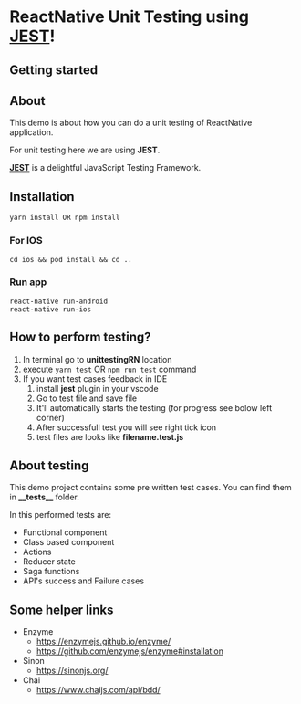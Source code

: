 # ReactNative Unit Testing using [**JEST**](https://jestjs.io/en/)!

## **Getting started**
## About
This demo is about how you can do a unit testing of ReactNative application.

For unit testing here we are using **JEST**.

[**JEST**](https://jestjs.io/en/) is a delightful JavaScript Testing Framework.

## Installation
```
yarn install OR npm install
```
### For IOS
```
cd ios && pod install && cd ..
```
### Run app
```
react-native run-android
react-native run-ios
```

## How to perform testing?
1. In terminal go to **unittestingRN** location
2. execute `yarn test` OR `npm run test` command
3. If you want test cases feedback in IDE
   1. install **jest** plugin in your vscode
   2. Go to test file and save file
   3. It'll automatically starts the testing (for progress see bolow left corner)
   4. After successfull test you will see right tick icon
   5. test files are looks like **filename.test.js**

## **About testing**
This demo project contains some pre written test cases. You can find them in **\_\_tests\_\_** folder.

In this performed tests are:
* Functional component
* Class based component
* Actions
* Reducer state
* Saga functions
* API's success and Failure cases

## Some helper links
* Enzyme
  * https://enzymejs.github.io/enzyme/
  * https://github.com/enzymejs/enzyme#installation
* Sinon 
  * https://sinonjs.org/
* Chai
  * https://www.chaijs.com/api/bdd/